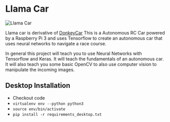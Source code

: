 # Llama Car

![Llama Car](https://github.com/ricoai/llama/llama-logo.png "Llama Car Logo")

Llama car is derivative of [DonkeyCar](www.donkeycar.com)
This is a Autonomous RC Car powered by a Raspberry Pi 3 and uses Tensorflow to create an autonomous car that uses neural networks to navigate a race course.

In general this project will teach you to use Neural Networks with Tensorflow and Keras.  It will teach the fundamentals of an autonomous car.  It will also teach you some basic OpenCV to also use computer vision to manipulate the incoming images.


## Desktop Installation
* Checkout code
* ```virtualenv env --python python3```
* ```source env/bin/activate```
* ```pip install -r requirements_desktop.txt```




